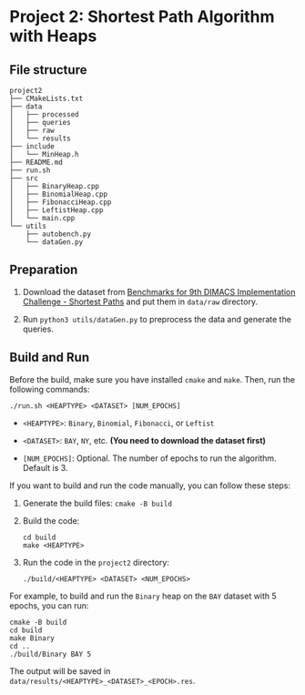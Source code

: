 # Project 2: Shortest Path Algorithm with Heaps

## File structure

```
project2
├── CMakeLists.txt
├── data
│   ├── processed
│   ├── queries
│   ├── raw
│   └── results
├── include
│   └── MinHeap.h
├── README.md
├── run.sh
├── src
│   ├── BinaryHeap.cpp
│   ├── BinomialHeap.cpp
│   ├── FibonacciHeap.cpp
│   ├── LeftistHeap.cpp
│   └── main.cpp
└── utils
    ├── autobench.py
    └── dataGen.py
```

## Preparation

1. Download the dataset from [Benchmarks for 9th DIMACS Implementation Challenge - Shortest Paths](http://www.dis.uniroma1.it/challenge9/download.shtml) and put them in `data/raw` directory.

2. Run `python3 utils/dataGen.py` to preprocess the data and generate the queries.

## Build and Run

Before the build, make sure you have installed `cmake` and `make`. Then, run the following commands:

```
./run.sh <HEAPTYPE> <DATASET> [NUM_EPOCHS]
```

- `<HEAPTYPE>`: `Binary`, `Binomial`, `Fibonacci`, or `Leftist`

- `<DATASET>`: `BAY`, `NY`, etc. **(You need to download the dataset first)**

- `[NUM_EPOCHS]`: Optional. The number of epochs to run the algorithm. Default is 3.

If you want to build and run the code manually, you can follow these steps:

1. Generate the build files: `cmake -B build`

2. Build the code:

    ```
    cd build
    make <HEAPTYPE>
    ```

3. Run the code in the `project2` directory:

    ```
    ./build/<HEAPTYPE> <DATASET> <NUM_EPOCHS>
    ```

For example, to build and run the `Binary` heap on the `BAY` dataset with 5 epochs, you can run:

```
cmake -B build
cd build
make Binary
cd ..
./build/Binary BAY 5
```

The output will be saved in `data/results/<HEAPTYPE>_<DATASET>_<EPOCH>.res`.

